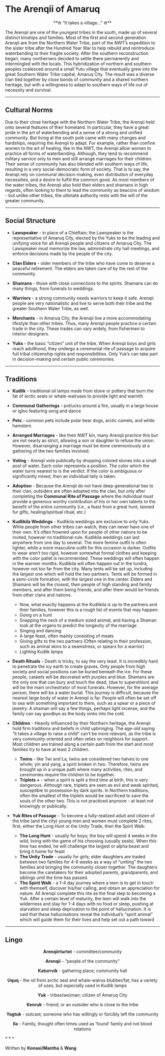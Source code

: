 # The Arenqii of Amaruq

<center>**⟰ “It takes a village…” ⟰**</center>

The Arenqii are one of the youngest tribes in the south, made up of several distinct kinships and families. Most of the first and second generation Arenqii are from the Northern Water Tribe, part of the NWT’s expedition to the sister tribe after the Hundred Year War to help rebuild and reintroduce waterbending to their fragile society. After the southern reconstruction began, many northerners decided to settle there permanently and intermingled with the locals. This hybridization of northern and southern peoples coalesced around a small Yutu village that eventually grew into the great Southern Water Tribe capital, Amaruq City. The result was a diverse clan tied together by close bonds of community and a shared northern heritage, but with a willingness to adapt to southern ways of life out of necessity and survival.
* * *

## Cultural Norms

Due to their close heritage with the Northern Water Tribe, the Arenqii held onto several features of their homeland. In particular, they have a great pride in the art of waterbending and a sense of a strong and unified community. But living at the south pole came with many changes and hardships, requiring the Arenqii to adapt. For example, rather than confine women to the art of healing, like in the NWT, the Arenqii allow women to practice all forms of waterbending. Although, they tend to recommend military service only to men and still arrange marriages for their children. Their sense of community has also blended with southern ways of life, resulting in a very social-democratic form of society. That is to say, the Arenqii rely on communal decision-making, even distribution of everyday necessities, and a desire to fulfill the common good. As most members of the water tribes, the Arenqii also hold their elders and shamans in high regards, often looking to them to lead the community as beacons of wisdom - but unlike other tribes, the ultimate authority rests with the will of the greater community.
* * *

## Social Structure

- **Lawspeaker** - in place of a Chieftain; the Lawspeaker is the representative of Amaruq City, elected by the Yuks to be the leading and unifying voice for all Arenqii people and citizens of Amaruq City. The Lawspeaker must memorize the law, administrate city hall meetings, and enforce decisions made by the people of the city.

- **Clan Elders** - older members of the tribe who have come to deserve a peaceful retirement. The elders are taken care of by the rest of the community.

- **Shamans** - those with close connections to the spirits. Shamans can do many things, from funerals to weddings.

- **Warriors** - a strong community needs warriors to keep it safe. Arenqii people are very nationalistic and live to serve both their tribe and the greater Southern Water Tribe, as well.

- **Merchants** - in Amaruq City, the Arenqii live a more accommodating lifestyle than other tribes. Thus, many Arenqii people practice a certain trade in the city. These trades can vary widely, from fishermen to interior designers.

- **Yuks** - the basic “citizen” unit of the tribe. When Arenqii boys and girls reach adulthood, they undergo a ceremonial rite of passage to acquire full tribal citizenship rights and responsibilities. Only Yuk’s can take part in decision-making and certain public ceremonies.
* * *

## Traditions

- **Kudlik** - traditional oil lamps made from stone or pottery that burn the fat of arctic seals or whale-walruses to provide light and warmth

- **Communal Gatherings** - potlucks around a fire, usually in a large house or igloo featuring song and dance

- **Pets** - common pets include polar bear dogs, arctic camels, and white hamsters

- **Arranged Marriages** - like their NWT kin, many Arenqii practice this but are not nearly as strict, allowing a son or daughter to refuse the union. However, disarranging a marriage must be done ceremoniously at a gathering of the two families involved.

- **Voting** - Arenqii vote publically by dropping colored stones into a small pool of water. Each color represents a position. The color which the water turns nearest to is the verdict. If the color is ambiguous or significantly mixed, then an individual tally is taken.

- **Adoption** - Because the Arenqii do not have deep generational ties to their clan, outsiders are often adopted into the clan, but only after completing the **Communal Rite of Passage** where the individual must provide a generous worthy contribution of his or her own talents to the benefit of the entire community (i.e., a feast from a great hunt, tanned fur gifts, healing/spiritual ritual, etc.)

- **Kudlikila Weddings** - Kudlikila weddings are exclusive to only Yuks. While people from other tribes can watch, they can never have one of their own. It’s often frowned upon for people of other nations to be invited, however no traditional rule. Kudlikila weddings can last anywhere from one day to several. The more femine outfit is often lighter, while a more masculine outfit for this occasion is darker. Outfits to wear aren’t too rigid, however somewhat formal clothes and keeping with the color pallet is recommended. These weddings will often happen in the warmer months. Kudlikila will often happen out in the tundra, however not too far from the city. Many tents will be set up, including the largest one which will hold the two partners. Tents will be formed in a semi-circle formation, with the largest one in the center. Elders and Shamans will be the closest, then people of high standing and family members, and after them being friends, and after them would be friends from other clans and nations.
    - Now, what exactly happens at the Kudlikila is up to the partners and their families, however this is a rough list of events that may happen:
    - Going on a hunt
    - Snapping the neck of a medium sized animal, and having a Shaman look at the organs to predict the longevity of the marriage
    - Singing and dancing
    - A large feast, often mainly consisting of meats
    - Giving gifts to the two partners (Often relating to their profession, such as animal skins to a seamstress, or spears for a warrior)
    - Lighting Kudlik lamps

- **Death Rituals** - Death is tricky, to say the very least. It is incredibly hard to penetrate the icy earth to create graves. Only people from high society and social positions can be buried beneath the ice. For these people, caskets will be decorated with purples and blue. Shamans are the only one that can bury and touch the dead, (due to superstition) and will be the main orchestrator of most funerals. However, for the average person, there will be a water burial. This journey is difficult, because the nearest large body of water in Arenqii is far. People will often be set off to sea with something important to them, such as a spear or a piece of jewelry. A shaman will say a few things, perhaps light incense, and the family can say goodbye as the body sinks into the cold.

- **Children** - Heavily influenced by their Northern heritage, the Arenqii hold firm traditions and beliefs in child upbringing. The age-old saying “it takes a village to raise a child” can’t be more relevant, as the tribe is very community oriented and often relies on neighbors for support. Most children are trained along a certain path from the start and most families try to have at least 2 children.
    - **Twins** - like Twi and La, twins are considered two halves to one whole; yin and yang; a spirit broken in two. Therefore, twins are brought up in a unique path where many activities, rites, and ceremonies require the children to be together.
    - **Triplets +** - when a spirit is split a third time at birth, this is very dangerous. Although rare, triplets are seen as evil and weak spirited, susceptible to possession by dark spirits. In Northern traditions, often the smallest of the triplets would be sacrificed to save the souls of the other two. This is not practiced anymore - at least not knowingly or publically.

- **Yuk Rites of Passage** - To become a fully-realized adult and citizen of the tribe (and the city) young men and women must complete 2 rites; first, either the Long Hunt or the Unity Trade, then the Spirit Walk:
    - **The Long Hunt** - usually for boys; the boy will spend 4 weeks in the wild, living with the game of his choosing (usually seals). When this time has ended, he will challenge the largest or alpha beast and bring it home for feast
    - **The Unity Trade** - usually for girls; elder daughters are traded between two families for 4-6 weeks as a way of “uniting” the two families and bringing the community closer together. The daughters become the caretakers for their adopted parents, grandparents, and siblings until the time has passed.
    - **The Spirit Walk** - a 1-4 day journey where a teen is to get in touch with themself, discover his/her calling, and obtain an appreciation for nature. All Arenqii complete this rite as the final step to becoming a Yuk. After a certain level of maturity, the teen will walk into the wilderness and stay for 1-4 days with no food or sleep, pushing at starvation and sleep deprivation to the point of hallucination. It is said that these hallucinations reveal the individual’s “spirit animal” which will guide them for their lives and help set out a path toward
* * *

## Lingo
<center>

**Arenqiirturtet** - committee/community

**Arenqii** - “people of the community”

**Katurrvik** - gathering place; community hall

**Uquq** - the oil from arctic seal and whale-walrus blubber/fat; has a variety of uses, but especially used in Kudlik lamps

**Yuk** - tribes(wo)man; citizen of Amaruq City

**Kenruk** - friend; or an outsider who is close to the tribe

**Yagtuk** - outcast; someone who has willingly or forcibly left the community

**Ila** - Family, thought often times used as ‘found’ family and not blood relations
</center>
* * *
<p class= writingcredit>Written by <b>Konasi/Mantha</b> & <b>Wang</b></p>
